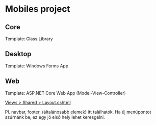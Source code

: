 # Mobiles project

## Core

Template: Class Library

## Desktop

Template: Windows Forms App

## Web

Template: ASP.NET Core Web App (Model-View-Controller)

[Views > Shared > Layout.cshtml](./Views/Shared/_Layout.cshtml)

Pl. navbar, footer, (általánosabb elemek) itt találhatók. Ha új menüpontot szúrnánk be, ez egy jó első hely lehet keresgélni.
